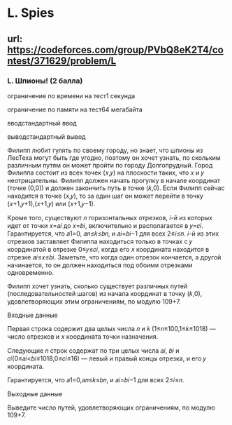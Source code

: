 # L. Spies

## url: https://codeforces.com/group/PVbQ8eK2T4/contest/371629/problem/L

### L. Шпионы! (2 балла)

ограничение по времени на тест1 секунда

ограничение по памяти на тест64 мегабайта

вводстандартный ввод

выводстандартный вывод

Филипп любит гулять по своему городу, но знает, что шпионы из ЛесТеха могут быть где угодно, поэтому он хочет узнать, по скольким различным путям он может пройти по городу Долгопрудный. Город Филиппа состоит из всех точек (𝑥,𝑦) на плоскости таких, что 𝑥 и 𝑦 неотрицательны. Филипп должен начать прогулку в начале координат (точке (0,0)) и должен закончить путь в точке (𝑘,0). Если Филипп сейчас находится в точке (𝑥,𝑦), то за один шаг он может перейти в точку (𝑥+1,𝑦+1),(𝑥+1,𝑦) или (𝑥+1,𝑦−1).


Кроме того, существуют 𝑛 горизонтальных отрезков, 𝑖-й из которых идет от точки 𝑥=𝑎𝑖 до 𝑥=𝑏𝑖, включительно и располагается в 𝑦=𝑐𝑖. Гарантируется, что 𝑎1=0, 𝑎𝑛≤𝑘≤𝑏𝑛, и 𝑎𝑖=𝑏𝑖−1 для всех 2≤𝑖≤𝑛. 𝑖-й из этих отрезков заставляет Филиппа находиться только в точках с 𝑦 координатой в отрезке 0≤𝑦≤𝑐𝑖, когда его 𝑥 координата находится в отрезке 𝑎𝑖≤𝑥≤𝑏𝑖. Заметьте, что когда один отрезок кончается, а другой начинается, то он должен находиться под обоими отрезками одновременно.


Филипп хочет узнать, сколько существует различных путей (последовательностей шагов) из начала координат в точку (𝑘,0), удовлетворяющих этим ограничениям, по модулю 109+7.


Входные данные

Первая строка содержит два целых числа 𝑛 и 𝑘 (1≤𝑛≤100,1≤𝑘≤1018) — число отрезков и 𝑥 координата точки назначения.


Следующие 𝑛 строк содержат по три целых числа 𝑎𝑖, 𝑏𝑖 и 𝑐𝑖(0≤𝑎𝑖<𝑏𝑖≤1018,0≤𝑐𝑖≤16) — левый и правый концы отрезка, и его 𝑦 координата.


Гарантируется, что 𝑎1=0,𝑎𝑛≤𝑘≤𝑏𝑛, и 𝑎𝑖=𝑏𝑖−1 для всех 2≤𝑖≤𝑛.


Выходные данные

Выведите число путей, удовлетворяющих ограничениям, по модулю 109+7.


